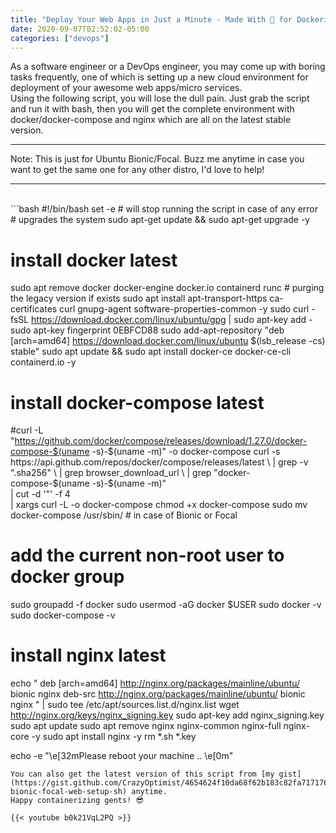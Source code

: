 ```yaml
---
title: "Deploy Your Web Apps in Just a Minute - Made With 💖 for Dockerists"
date: 2020-09-07T02:52:02-05:00
categories: ["devops"]
---
```

As a software engineer or a DevOps engineer, you may come up with boring tasks frequently, one of which is setting up a new cloud environment for deployment of your awesome web apps/micro services.  
Using the following script, you will lose the dull pain. Just grab the script and run it with bash, then you will get the complete environment with docker/docker-compose and nginx which are all on the latest stable version.  
***
Note: This is just for Ubuntu Bionic/Focal. Buzz me anytime in case you want to get the same one for any other distro, I'd love to help!
***
<br />
```bash
#!/bin/bash
set -e  # will stop running the script in case of any error
# upgrades the system
sudo apt-get update && sudo apt-get upgrade -y

# install docker latest
sudo apt remove docker docker-engine docker.io containerd runc  # purging the legacy version if exists
sudo apt install apt-transport-https ca-certificates curl gnupg-agent software-properties-common -y
sudo curl -fsSL https://download.docker.com/linux/ubuntu/gpg | sudo apt-key add -
sudo apt-key fingerprint 0EBFCD88
sudo add-apt-repository "deb [arch=amd64] https://download.docker.com/linux/ubuntu $(lsb_release -cs) stable"
sudo apt update && sudo apt install docker-ce docker-ce-cli containerd.io -y
# install docker-compose latest
#curl -L "https://github.com/docker/compose/releases/download/1.27.0/docker-compose-$(uname -s)-$(uname -m)" -o docker-compose
curl -s https://api.github.com/repos/docker/compose/releases/latest \
| grep -v ".sha256" \
| grep browser_download_url \
| grep "docker-compose-$(uname -s)-$(uname -m)" \
| cut -d '"' -f 4 \
| xargs curl -L -o docker-compose
chmod +x docker-compose
sudo mv docker-compose /usr/sbin/    # in case of Bionic or Focal
# add the current non-root user to docker group
sudo groupadd -f docker
sudo usermod -aG docker $USER
sudo docker -v
sudo docker-compose -v

# install nginx latest
echo "
deb [arch=amd64] http://nginx.org/packages/mainline/ubuntu/ bionic nginx
deb-src http://nginx.org/packages/mainline/ubuntu/ bionic nginx
" | sudo tee /etc/apt/sources.list.d/nginx.list
wget http://nginx.org/keys/nginx_signing.key
sudo apt-key add nginx_signing.key
sudo apt update
sudo apt remove nginx nginx-common nginx-full nginx-core -y
sudo apt install nginx -y
rm *.sh *.key

echo -e "\e[32mPlease reboot your machine .. \e[0m"
```
You can also get the latest version of this script from [my gist](https://gist.github.com/CrazyOptimist/4654624f10da68f62b183c82fa717176#file-bionic-focal-web-setup-sh) anytime.  
Happy containerizing gents! 😎

{{< youtube b0k21VqL2PQ >}}
